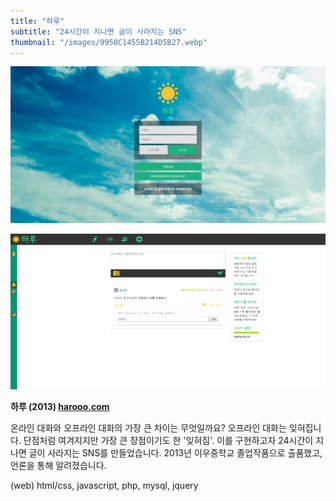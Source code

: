 ```yaml
---
title: "하루"
subtitle: "24시간이 지나면 글이 사라지는 SNS"
thumbnail: "/images/9950C1455B214D5B27.webp"
---
```


![](/images/9950C1455B214D5B27.webp)

![](/images/46553442-75598800-c918-11e8-859b-35d70b56d9de.webp)

**하루 (2013) [harooo.com](https://harooo.com/)**

온라인 대화와 오프라인 대화의 가장 큰 차이는 무엇일까요? 오프라인 대화는 잊혀집니다. 단점처럼 여겨지지만 가장 큰 장점이기도 한 '잊혀짐'. 이를 구현하고자 24시간이 지나면 글이 사라지는 SNS를 만들었습니다. 2013년 이우중학교 졸업작품으로 출품했고, 언론을 통해 알려졌습니다.

(web) html/css, javascript, php, mysql, jquery
